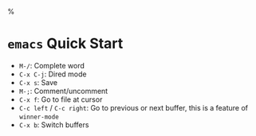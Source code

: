 %

# `emacs` Quick Start

- `M-/`: Complete word
- `C-x C-j`: Dired mode
- `C-x s`: Save
- `M-;`: Comment/uncomment
- `C-x f`: Go to file at cursor
- `C-c left` / `C-c right`: Go to previous or next buffer, this is a feature of `winner-mode`
- `C-x b`: Switch buffers
